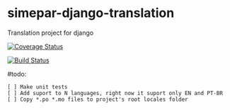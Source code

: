 # simepar-django-translation
Translation project for django

[![Coverage Status](https://coveralls.io/repos/github/gdelnegro/simepar-django-translation-server/badge.svg?branch=master)](https://coveralls.io/github/gdelnegro/simepar-django-translation-server?branch=master)

[![Build Status](https://travis-ci.org/gdelnegro/simepar-django-translation-server.svg?branch=development)](https://travis-ci.org/gdelnegro/simepar-django-translation-server)

#todo:


```
[ ] Make unit tests
[ ] Add suport to N languages, right now it suport only EN and PT-BR
[ ] Copy *.po *.mo files to project's root locales folder
```
